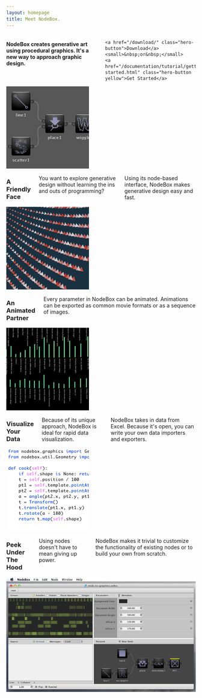 ```yaml
---
layout: homepage
title: Meet NodeBox.
---
```

<div class="intro row">
  
  <div class="sixteen columns alpha">
    <h4>NodeBox creates generative art using procedural graphics. It's a new way to approach graphic design.</h4>
  
    <a href="/download/" class="hero-button">Download</a>
    <small>&nbsp;or&nbsp;</small>
    <a href="/documentation/tutorial/getting-started.html" class="hero-button yellow">Get Started</a>
  </div>

</div>

<div class="features row">

  <div class="four columns alpha">
    <a class="thumbnail" href="media/img/home/nodes.png"><img src="media/img/home/nodes_sq.png" alt="NodeBox Screenshot" title="Generative Design does not have to be hard."></a>
  </div>

  <div class="four columns">
    <h3>A Friendly Face</h3>
    <p>You want to explore generative design without learning the ins and outs of programming?</p>
    <p>Using its node-based interface, NodeBox makes generative design easy and fast.</p>
  </div>

  <div class="four columns">
    <a class="thumbnail" href="media/img/home/animation.png"><img src="media/img/home/animation_sq.png" alt="NodeBox Screenshot" title="NodeBox as an animation tool"></a>
   </div>

  <div class="four columns omega">
    <h3>An Animated Partner</h3>
    <p>Every parameter in NodeBox can be animated. Animations can be exported as common movie formats or as a sequence of images.</p>
  </div>

</div>

<div class="features row">
  
  <div class="four columns alpha">
    <a class="thumbnail" href="media/img/home/dataviz.png"><img src="media/img/home/dataviz_sq.png" alt="NodeBox Screenshot" title="Useful for Data Visualization"></a>
  </div>

  <div class="four columns">
    <h3>Visualize Your Data</h3>
    <p>Because of its unique approach, NodeBox is ideal for rapid data visualization.</p>
    <p>NodeBox takes in data from Excel. Because it's open, you can write your own data importers and exporters.</p>
  </div>


  <div class="four columns">
    <a class="thumbnail" href="media/img/home/code.png"><img src="media/img/home/code_sq.png" alt="Code" title="Direct access to the Python code"></a>
   </div>

  <div class="four columns omega">
    <h3>Peek Under The Hood</h3>
    <p>Using nodes doesn't have to mean giving up power.</p>
    <p>NodeBox makes it trivial to customize the functionality of existing nodes or to build your own from scratch.</p>
  </div>

</div>

<div class="sixteen columns alpha">
  <a class="thumbnail" href="media/img/home/nodebox.png"><img src="media/img/home/nodebox.png" alt="NodeBox Screenshot"></a>
</div>


<script>
$("a.thumbnail").fancybox();
</script>

